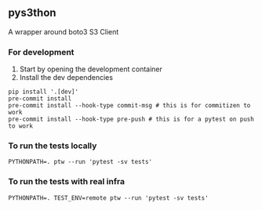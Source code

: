 ## pys3thon

A wrapper around boto3 S3 Client

### For development
1. Start by opening the development container
2. Install the dev dependencies
```
pip install '.[dev]'
pre-commit install
pre-commit install --hook-type commit-msg # this is for commitizen to work
pre-commit install --hook-type pre-push # this is for a pytest on push to work
```

### To run the tests locally
```
PYTHONPATH=. ptw --run 'pytest -sv tests'
```

### To run the tests with real infra
```
PYTHONPATH=. TEST_ENV=remote ptw --run 'pytest -sv tests'
```
